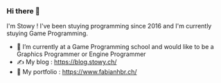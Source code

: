 
<!--
**St0wy/St0wy** is a ✨ _special_ ✨ repository because its `README.md` (this file) appears on your GitHub profile.

Here are some ideas to get you started:

- 🔭 I’m currently working on ...
- 👯 I’m looking to collaborate on ...
- 🤔 I’m looking for help with ... 
- 💬 Ask me about ...
- 😄 Pronouns: ...

-->

### Hi there 👋

I'm Stowy ! I've been stuying programming since 2016 and I'm currently stuying Game Programming.

- 🌱 I’m currently at a Game Programming school and would like to be a Graphics Programmer or Engine Programmer
- ✍️ My blog : https://blog.stowy.ch/
- 📔 My portfolio : https://www.fabianhbr.ch/
